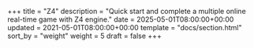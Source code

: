 +++
title = "Z4"
description = "Quick start and complete a multiple online real-time game with Z4 engine."
date = 2025-05-01T08:00:00+00:00
updated = 2021-05-01T08:00:00+00:00
template = "docs/section.html"
sort_by = "weight"
weight = 5
draft = false
+++
